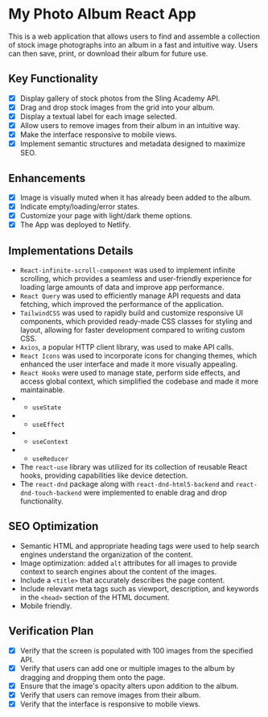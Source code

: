 # My Photo Album React App

This is a web application that allows users to find and assemble a collection of stock image photographs into an album in a fast and intuitive way. Users can then save, print, or download their album for future use.

## Key Functionality
- [x] Display gallery of stock photos from the Sling Academy API.
- [x] Drag and drop stock images from the grid into your album.
- [x] Display a textual label for each image selected.
- [x] Allow users to remove images from their album in an intuitive way.
- [x] Make the interface responsive to mobile views.
- [x] Implement semantic structures and metadata designed to maximize SEO.

## Enhancements
- [x] Image is visually muted when it has already been added to the album.
- [x] Indicate empty/loading/error states.
- [x] Customize your page with light/dark theme options.
- [x] The App was deployed to Netlify.

## Implementations Details
- `React-infinite-scroll-component` was used to implement infinite scrolling, which provides a seamless and user-friendly experience for loading large amounts of data and improve app performance.
- `React Query` was used to efficiently manage API requests and data fetching, which improved the performance of the application.
- `TailwindCSS` was used to rapidly build and customize responsive UI components, which provided ready-made CSS classes for styling and layout, allowing for faster development compared to writing custom CSS.
- `Axios`, a popular HTTP client library, was used to make API calls.
- `React Icons` was used to incorporate icons for changing themes, which enhanced the user interface and made it more visually appealing.
- `React Hooks` were used to manage state, perform side effects, and access global context, which simplified the codebase and made it more maintainable.
- - `useState`
- - `useEffect`
- - `useContext` 
- - `useReducer`
- The `react-use` library was utilized for its collection of reusable React hooks, providing capabilities like device detection.
- The `react-dnd` package along with `react-dnd-html5-backend` and `react-dnd-touch-backend` were implemented to enable drag and drop functionality.

## SEO Optimization
- Semantic HTML and appropriate heading tags were used to help search engines understand the organization of the content.
- Image optimization: added `alt` attributes for all images to provide context to search engines about the content of the images.
- Include a `<title>` that accurately describes the page content.
- Include relevant meta tags such as viewport, description, and keywords in the `<head>` section of the HTML document. 
- Mobile friendly.

## Verification Plan
- [x] Verify that the screen is populated with 100 images from the specified API.
- [x] Verify that users can add one or multiple images to the album by dragging and dropping them onto the page.
- [x] Ensure that the image's opacity alters upon addition to the album.
- [x] Verify that users can remove images from their album.
- [x] Verify that the interface is responsive to mobile views.
